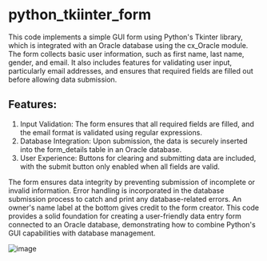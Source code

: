 # python_tkiinter_form

This code implements a simple GUI form using Python's Tkinter library, which is integrated with an Oracle database using the cx_Oracle module. The form collects basic user information, such as first name, last name, gender, and email. It also includes features for validating user input, particularly email addresses, and ensures that required fields are filled out before allowing data submission.

## Features:
1) Input Validation: The form ensures that all required fields are filled, and the email format is validated using regular expressions.
2) Database Integration: Upon submission, the data is securely inserted into the form_details table in an Oracle database.
3) User Experience: Buttons for clearing and submitting data are included, with the submit button only enabled when all fields are valid.

The form ensures data integrity by preventing submission of incomplete or invalid information.
Error handling is incorporated in the database submission process to catch and print any database-related errors.
An owner's name label at the bottom gives credit to the form creator.
This code provides a solid foundation for creating a user-friendly data entry form connected to an Oracle database, demonstrating how to combine Python's GUI capabilities with database management.

![image](https://github.com/user-attachments/assets/e15a6a47-7c43-453d-bbf8-7bf599fee04e)
